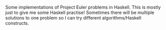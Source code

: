 Some implementations of Project Euler problems in Haskell.
This is mostly just to give me some Haskell practise!
Sometimes there will be multiple solutions to one problem so I can try different algorithms/Haskell constructs.